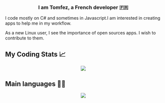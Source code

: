 ### <div align="center" width="200">I am Tomfez, a French developer 🇫🇷</div>
<div>
<p>I code mostly on C# and sometimes in Javascript.I am interested in creating apps to help me in my workflow.</p>
<p>As a new Linux user, I see the importance of open sources apps. I wish to contribute to them.</p>
</div>


## My Coding Stats 📈

<div align="center">
  <img src="https://github-readme-stats.vercel.app/api?username=Tomfez&show_icons=true&count_private=true&hide_border=true&theme=dracula" />
</div>

## Main languages 🧑‍💻
<div align="center">   
  <img src="https://github-readme-stats.vercel.app/api/top-langs/?username=Tomfez" />
</div>
<!--
**Tomfez/Tomfez** is a ✨ _special_ ✨ repository because its `README.md` (this file) appears on your GitHub profile.

Here are some ideas to get you started:

- 🔭 I’m currently working on ...
- 🌱 I’m currently learning ...
- 👯 I’m looking to collaborate on ...
- 🤔 I’m looking for help with ...
- 💬 Ask me about ...
- 📫 How to reach me: ...
- 😄 Pronouns: ...
- ⚡ Fun fact: ...
-->
